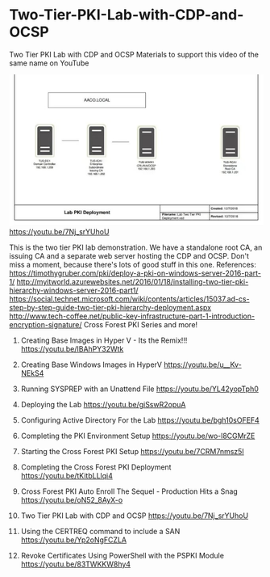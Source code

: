 # Two-Tier-PKI-Lab-with-CDP-and-OCSP
Two Tier PKI Lab with CDP and OCSP Materials to support this video of the same name on YouTube

![Two-Tier-PKI-Lab-with-CDP-and-OCSP](https://github.com/ShotokuTech/Two-Tier-PKI-Lab-with-CDP-and-OCSP/blob/main/Thumb.jpg)
https://youtu.be/7Nj_srYUhoU

This is the two tier PKI lab demonstration. We have a standalone root CA, an issuing CA and a separate web server hosting the CDP and OCSP. Don't miss a moment, because there's lots of good stuff in this one.
References:
https://timothygruber.com/pki/deploy-a-pki-on-windows-server-2016-part-1/
http://myitworld.azurewebsites.net/2016/01/18/installing-two-tier-pki-hierarchy-windows-server-2016-part1/
https://social.technet.microsoft.com/wiki/contents/articles/15037.ad-cs-step-by-step-guide-two-tier-pki-hierarchy-deployment.aspx
http://www.tech-coffee.net/public-key-infrastructure-part-1-introduction-encryption-signature/
Cross Forest PKI Series and more!
1)  Creating Base Images in Hyper V - Its the Remix!!!
https://youtu.be/IBAhPY32Wtk

2)  Creating Base Windows Images in HyperV
https://youtu.be/u__Kv-NEkS4

3)  Running SYSPREP with an Unattend File
https://youtu.be/YL42yopTph0

4)  Deploying the Lab
https://youtu.be/giSswR2opuA

5)  Configuring Active Directory For the Lab
https://youtu.be/bgh10sOFEF4

6)  Completing the PKI Environment Setup
https://youtu.be/wo-l8CGMrZE

7)  Starting the Cross Forest PKI Setup
https://youtu.be/7CRM7nmsz5I

8)  Completing the Cross Forest PKI Deployment
https://youtu.be/tKitbLLlqi4

9)  Cross Forest PKI Auto Enroll The Sequel - Production Hits a Snag
https://youtu.be/oN52_8AyX-o

10) Two Tier PKI Lab with CDP and OCSP
https://youtu.be/7Nj_srYUhoU

11) Using the CERTREQ command to include a SAN
https://youtu.be/Yp2oNgFCZLA

12) Revoke Certificates Using PowerShell with the PSPKI Module
https://youtu.be/83TWKKW8hy4
